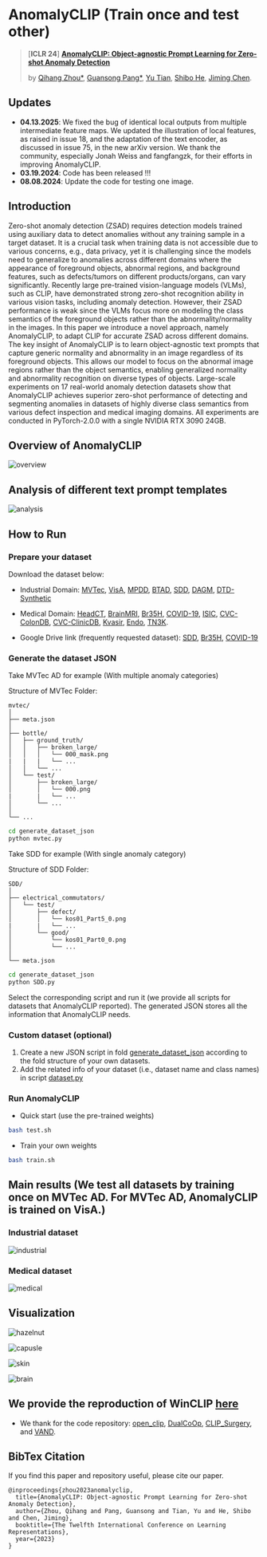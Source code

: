 # AnomalyCLIP (Train once and test other)
> [**ICLR 24**] [**AnomalyCLIP: Object-agnostic Prompt Learning for Zero-shot Anomaly Detection**](https://arxiv.org/pdf/2310.18961.pdf)
>
> by [Qihang Zhou*](), [Guansong Pang*](https://www.guansongpang.com/),  [Yu Tian](https://yutianyt.com/), [Shibo He](https://scholar.google.com/citations?hl=zh-CN&user=5GOcb4gAAAAJ&view_op=list_works&sortby=pubdate), [Jiming Chen](https://scholar.google.com/citations?user=zK9tvo8AAAAJ&hl=zh-CN).


## Updates

- **04.13.2025**: We fixed the bug of identical local outputs from multiple intermediate feature maps. We updated the illustration of local features, as raised in issue 18, and the adaptation of the text encoder, as discussed in issue 75, in the new arXiv version. We thank the community, especially Jonah Weiss and fangfangzk, for their efforts in improving AnomalyCLIP.
- **03.19.2024**: Code has been released !!!
- **08.08.2024**: Update the code for testing one image.

## Introduction 
Zero-shot anomaly detection (ZSAD) requires detection models trained using auxiliary data to detect anomalies without any training sample in a target dataset. It is a crucial task when training data is not accessible due to various concerns, e.g., data privacy, yet it is challenging since the models need to generalize to anomalies across different domains where the appearance of foreground objects, abnormal regions, and background features, such as defects/tumors on different products/organs, can vary significantly. Recently large pre-trained vision-language models (VLMs), such as CLIP,
have demonstrated strong zero-shot recognition ability in various vision tasks, including anomaly detection. However, their ZSAD performance is weak since the VLMs focus more on modeling the class semantics of the foreground objects rather than the abnormality/normality in the images.
In this paper we introduce a novel approach, namely AnomalyCLIP, to adapt CLIP for accurate ZSAD across different domains. The key insight of AnomalyCLIP is to learn object-agnostic text prompts that capture generic normality and abnormality in an image regardless of its foreground objects. This allows our model to focus on the abnormal image regions rather than the object semantics, enabling generalized normality and abnormality recognition on diverse types of objects. Large-scale experiments on 17 real-world anomaly detection datasets show that AnomalyCLIP achieves superior zero-shot performance of detecting and segmenting anomalies in datasets of highly diverse class semantics from various defect inspection and medical imaging domains. All experiments are conducted in PyTorch-2.0.0 with a single NVIDIA RTX 3090 24GB. 

## Overview of AnomalyCLIP
![overview](https://github.com/zqhang/AnomalyCLIP/assets/19222962/4ec3e5fc-9570-41f7-8067-6e7a515841be)


## Analysis of different text prompt templates
![analysis](./assets/analysis.png) 


## How to Run
### Prepare your dataset
Download the dataset below:

* Industrial Domain:
[MVTec](https://www.mvtec.com/company/research/datasets/mvtec-ad), [VisA](https://github.com/amazon-science/spot-diff), [MPDD](https://github.com/stepanje/MPDD), [BTAD](http://avires.dimi.uniud.it/papers/btad/btad.zip), [SDD](https://www.vicos.si/resources/kolektorsdd/), [DAGM](https://www.kaggle.com/datasets/mhskjelvareid/dagm-2007-competition-dataset-optical-inspection), [DTD-Synthetic](https://drive.google.com/drive/folders/10OyPzvI3H6llCZBxKxFlKWt1Pw1tkMK1)

* Medical Domain:
[HeadCT](https://www.kaggle.com/datasets/felipekitamura/head-ct-hemorrhage), [BrainMRI](https://www.kaggle.com/datasets/navoneel/brain-mri-images-for-brain-tumor-detection), [Br35H](https://www.kaggle.com/datasets/ahmedhamada0/brain-tumor-detection), [COVID-19](https://www.kaggle.com/datasets/tawsifurrahman/covid19-radiography-database), [ISIC](https://isic-challenge-data.s3.amazonaws.com/2016/ISBI2016_ISIC_Part1_Test_Data.zip), [CVC-ColonDB](https://figshare.com/articles/figure/Polyp_DataSet_zip/21221579), [CVC-ClinicDB](https://figshare.com/articles/figure/Polyp_DataSet_zip/21221579), [Kvasir](https://figshare.com/articles/figure/Polyp_DataSet_zip/21221579), [Endo](https://drive.google.com/file/d/1LNpLkv5ZlEUzr_RPN5rdOHaqk0SkZa3m/view), [TN3K](https://github.com/haifangong/TRFE-Net-for-thyroid-nodule-segmentation?tab=readme-ov-file).

* Google Drive link (frequently requested dataset): [SDD](https://drive.google.com/drive/folders/1oqaxUZYi44jlLT4WtT6D5T6onPTNZXsu?usp=drive_link), [Br35H](https://drive.google.com/file/d/1l9XODMBm4X23K70LtpxAxgoaBbNzr4Nc/view?usp=drive_link), [COVID-19](https://drive.google.com/file/d/1ECwI8DJmhEtcVHatxCAdFqnSmXs35WFL/view?usp=drive_link)
### Generate the dataset JSON
Take MVTec AD for example (With multiple anomaly categories)

Structure of MVTec Folder:
```
mvtec/
│
├── meta.json
│
├── bottle/
│   ├── ground_truth/
│   │   ├── broken_large/
│   │   │   └── 000_mask.png
|   |   |   └── ...
│   │   └── ...
│   └── test/
│       ├── broken_large/
│       │   └── 000.png
|       |   └── ...
│       └── ...
│   
└── ...
```

```bash
cd generate_dataset_json
python mvtec.py
```

Take SDD for example (With single anomaly category)

Structure of SDD Folder:
```
SDD/
│
├── electrical_commutators/
│   └── test/
│       ├── defect/
│       │   └── kos01_Part5_0.png
|       |   └── ...
│       └── good/
│           └── kos01_Part0_0.png
│           └── ...  
│
└── meta.json
```

```bash
cd generate_dataset_json
python SDD.py
```
Select the corresponding script and run it (we provide all scripts for datasets that AnomalyCLIP reported). The generated JSON stores all the information that AnomalyCLIP needs. 

### Custom dataset (optional)
1. Create a new JSON script in fold [generate_dataset_json](https://github.com/zqhang/AnomalyCLIP/tree/main/generate_dataset_json) according to the fold structure of your own datasets.
2. Add the related info of your dataset (i.e., dataset name and class names) in script [dataset\.py](https://github.com/zqhang/AnomalyCLIP/blob/main/dataset.py)

### Run AnomalyCLIP
* Quick start (use the pre-trained weights)
```bash
bash test.sh
```
  
* Train your own weights
```bash
bash train.sh
```


## Main results (We test all datasets by training once on MVTec AD. For MVTec AD, AnomalyCLIP is trained on VisA.)

### Industrial dataset
![industrial](./assets/Industrial.png) 


### Medical dataset
![medical](./assets/medical.png) 


## Visualization

![hazelnut](./assets/hazelnut.png) 

![capusle](./assets/capusle.png) 

![skin](./assets/skin.png) 

![brain](./assets/brain.png) 


## We provide the reproduction of WinCLIP [here](https://github.com/zqhang/WinCLIP-pytorch)


* We thank for the code repository: [open_clip](https://github.com/mlfoundations/open_clip), [DualCoOp](https://github.com/sunxm2357/DualCoOp), [CLIP_Surgery](https://github.com/xmed-lab/CLIP_Surgery), and [VAND](https://github.com/ByChelsea/VAND-APRIL-GAN/tree/master).

## BibTex Citation

If you find this paper and repository useful, please cite our paper.

```
@inproceedings{zhou2023anomalyclip,
  title={AnomalyCLIP: Object-agnostic Prompt Learning for Zero-shot Anomaly Detection},
  author={Zhou, Qihang and Pang, Guansong and Tian, Yu and He, Shibo and Chen, Jiming},
  booktitle={The Twelfth International Conference on Learning Representations},
  year={2023}
}
```
